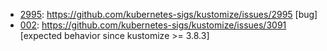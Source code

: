 * [2995](2995): https://github.com/kubernetes-sigs/kustomize/issues/2995 [bug]
* [002](002): https://github.com/kubernetes-sigs/kustomize/issues/3091 [expected behavior since kustomize >= 3.8.3]
